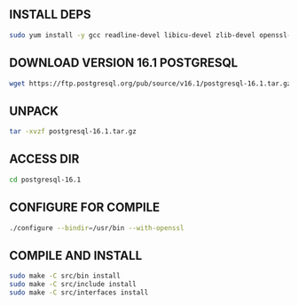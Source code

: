 ## INSTALL DEPS
```bash
sudo yum install -y gcc readline-devel libicu-devel zlib-devel openssl-devel
```

## DOWNLOAD VERSION 16.1 POSTGRESQL
```bash
wget https://ftp.postgresql.org/pub/source/v16.1/postgresql-16.1.tar.gz
```

## UNPACK 
```bash
tar -xvzf postgresql-16.1.tar.gz
```

## ACCESS DIR
```bash
cd postgresql-16.1
```

## CONFIGURE FOR COMPILE
```bash
./configure --bindir=/usr/bin --with-openssl
```

## COMPILE AND INSTALL
```bash
sudo make -C src/bin install
sudo make -C src/include install
sudo make -C src/interfaces install
```
